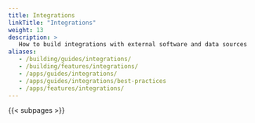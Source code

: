 ```yaml
---
title: Integrations
linkTitle: "Integrations"
weight: 13
description: >
   How to build integrations with external software and data sources
aliases:
   - /building/guides/integrations/
   - /building/features/integrations/
   - /apps/guides/integrations/
   - /apps/guides/integrations/best-practices
   - /apps/features/integrations/
---
```


{{< subpages >}}